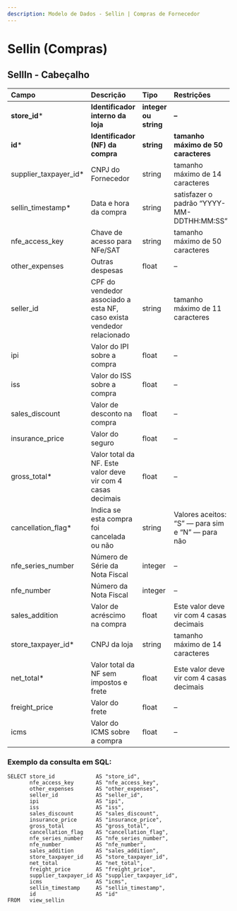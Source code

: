 ```yaml
---
description: Modelo de Dados - Sellin | Compras de Fornecedor
---
```


# Sellin \(Compras\)

## SellIn - Cabeçalho  <a id="sellin---cabe&#xE7;alho"></a>

| Campo | Descrição | Tipo | Restrições | Exemplo |
| :--- | :--- | :--- | :--- | :--- |
| **store\_id**\* | **Identificador interno da loja** | **integer ou string** | **–** | **1** |
| **id**\* | **Identificador \(NF\) da compra** | **string** | **tamanho máximo de 50 caracteres** | **“RCNTH345987”** |
| supplier\_taxpayer\_id\* | CNPJ do Fornecedor | string | tamanho máximo de 14 caracteres | “14463765000172” |
| sellin\_timestamp\* | Data e hora da compra | string | satisfazer o padrão “YYYY-MM-DDTHH:MM:SS” | “2017-08-20T14:55:08” |
| nfe\_access\_key | Chave de acesso para NFe/SAT | string | tamanho máximo de 50 caracteres | “NFe31170901704848000164550020000018481058491134” |
| other\_expenses | Outras despesas | float | – | 1.99 |
| seller\_id | CPF do vendedor associado a esta NF, caso exista vendedor relacionado | string | tamanho máximo de 11 caracteres | “RCNTH345987” |
| ipi | Valor do IPI sobre a compra | float | – | 1.87 |
| iss | Valor do ISS sobre a compra | float | – | 1.01 |
| sales\_discount | Valor de desconto na compra | float | – | 5.99 |
| insurance\_price | Valor do seguro | float | – | 2.0 |
| gross\_total\* | Valor total da NF. Este valor deve vir com 4 casas decimais | float | – | 5.99 |
| cancellation\_flag\* | Indica se esta compra foi cancelada ou não | string | Valores aceitos: “S” — para sim e “N” — para não | “S” |
| nfe\_series\_number | Número de Série da Nota Fiscal | integer | – | 1 |
| nfe\_number | Número da Nota Fiscal | integer | – | 1267232 |
| sales\_addition | Valor de acréscimo na compra | float | Este valor deve vir com 4 casas decimais | 4.55 |
| store\_taxpayer\_id\* | CNPJ da loja | string | tamanho máximo de 14 caracteres | “14463765000100” |
| net\_total\* | Valor total da NF sem impostos e frete | float | Este valor deve vir com 4 casas decimais | 4.99 |
| freight\_price | Valor do frete | float | – | 1.0 |
| icms | Valor do ICMS sobre a compra | float | – | 2.9 |

### Exemplo da consulta em SQL:

```text
SELECT store_id             AS "store_id", 
       nfe_access_key       AS "nfe_access_key", 
       other_expenses       AS "other_expenses", 
       seller_id            AS "seller_id", 
       ipi                  AS "ipi", 
       iss                  AS "iss", 
       sales_discount       AS "sales_discount", 
       insurance_price      AS "insurance_price", 
       gross_total          AS "gross_total", 
       cancellation_flag    AS "cancellation_flag", 
       nfe_series_number    AS "nfe_series_number", 
       nfe_number           AS "nfe_number", 
       sales_addition       AS "sales_addition", 
       store_taxpayer_id    AS "store_taxpayer_id", 
       net_total            AS "net_total", 
       freight_price        AS "freight_price", 
       supplier_taxpayer_id AS "supplier_taxpayer_id", 
       icms                 AS "icms", 
       sellin_timestamp     AS "sellin_timestamp", 
       id                   AS "id" 
FROM   view_sellin
```

